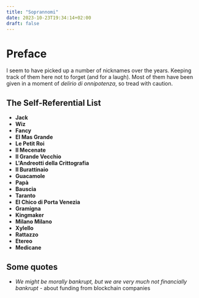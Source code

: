 ```yaml
---
title: "Soprannomi"
date: 2023-10-23T19:34:14+02:00
draft: false
---
```


# Preface
I seem to have picked up a number of nicknames over the years. Keeping track of them here not to forget (and for a laugh). Most of them have been given in a moment of _delirio di onnipotenza_, so tread with caution. 

## The Self-Referential List
- **Jack**
- **Wiz**
- **Fancy**
- **El Mas Grande**
- **Le Petit Roi**
- **Il Mecenate**
- **Il Grande Vecchio**
- **L'Andreotti della Crittografia**
- **Il Burattinaio**
- **Guacamole**
- **Papà**
- **Bauscia**
- **Taranto**
- **El Chico di Porta Venezia**
- **Gramigna**
- **Kingmaker**
- **Milano Milano**
- **Xylello**
- **Rattazzo**
- **Etereo**
- **Medicane**


## Some quotes
- _We might be morally bankrupt, but we are very much not financially bankrupt_ - about funding from blockchain companies
